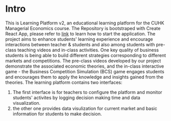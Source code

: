 # Intro
This is Learning Platform v2, an educational learning platform for the CUHK Managerial Economics course.
The Repository is bootstraped with Create React App, please refer to [link](https://github.com/facebook/create-react-app) to learn how to start the application. 
The project aims to enhance students' learning experience and encourage interactions between teacher & students and also among students with pre-class teaching videos and in-class activities. One key quality of business students is being able to build different strategies corresponding to different markets and competitions. The pre-class videos developed by our project demonstrate the associated economic theories, and the in-class interactive game - the Business Competition Simulation (BCS) game engages students and encourages them to apply the knowledge and insights gained from the theories.
The learning platform contains two interfaces: 
  1. The first interface is for teachers to configure the platform and monitor students' activites by logging decision making time and data visualization.
  2. the other one provides data visulization for current market and basic information for students to make decision.

